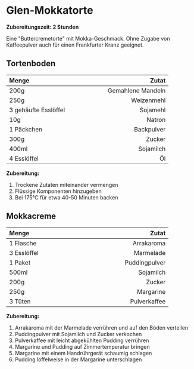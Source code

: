 # Glen-Mokkatorte

**Zubereitungszeit: 2 Stunden**

Eine "Buttercremetorte" mit Mokka-Geschmack. Ohne Zugabe von Kaffeepulver auch für einen Frankfurter Kranz geeignet.

## Tortenboden

| Menge <img width=100/> | <img width=200/> Zutat |
| ------------- | -------------:|
| 200g | Gemahlene Mandeln |
| 250g | Weizenmehl |
| 3 gehäufte Esslöffel | Sojamehl |
| 10g | Natron |
| 1 Päckchen | Backpulver |
| 300g | Zucker |
| 400ml | Sojamilch |
| 4 Esslöffel | Öl |

**Zubereitung:**

1. Trockene Zutaten miteinander vermengen
2. Flüssige Komponenten hinzugeben
3. Bei 175°C für etwa 40-50 Minuten backen

## Mokkacreme

| Menge <img width=100/> | <img width=200/> Zutat |
| ------------- | -------------:|
| 1 Flasche | Arrakaroma |
| 3 Esslöffel | Marmelade |
| 1 Paket | Puddingpulver |
| 500ml | Sojamilch |
| 200g | Zucker |
| 250g | Margarine |
| 3 Tüten | Pulverkaffee |

**Zubereitung:**

1. Arrakaroma mit der Marmelade verrühren und auf den Böden verteilen
2. Puddingpulver mit Sojamilch und Zucker verkochen
3. Pulverkaffee mit leicht abgekühlten Pudding verrühren
4. Margarine und Pudding auf Zimmertemperatur bringen
5. Margarine mit einem Handrührgerät schaumig schlagen
6. Pudding löffelweise in der Margarine unterschlagen
